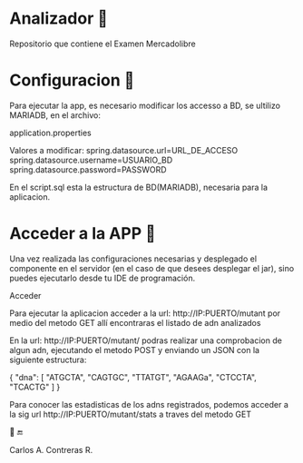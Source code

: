 # Analizador :octopus:
Repositorio que contiene el Examen Mercadolibre

# Configuracion :wrench: 
Para ejecutar la app, es necesario modificar los accesso a BD, se ultilizo MARIADB, en el archivo:

application.properties

Valores a modificar:
spring.datasource.url=URL_DE_ACCESO</br>
spring.datasource.username=USUARIO_BD</br>
spring.datasource.password=PASSWORD</br>

En el script.sql esta la  estructura de BD(MARIADB), necesaria para la aplicacion.

# Acceder a la APP :rocket:
Una vez realizada las configuraciones necesarias y desplegado el componente en el servidor (en el caso de que desees desplegar el jar), sino puedes ejecutarlo desde tu IDE de programación.

Acceder

Para ejecutar la aplicacion acceder a la url: http://IP:PUERTO/mutant  por medio del metodo GET allí encontraras el listado de adn analizados

En la url:  http://IP:PUERTO/mutant/ podras realizar una comprobacion de algun adn, ejecutando el metodo POST y enviando un JSON con la siguiente estructura:

{
    "dna": [
        "ATGCTA",
        "CAGTGC",
        "TTATGT",
        "AGAAGa",
        "CTCCTA",
        "TCACTG"
    ]
}

Para conocer las estadisticas de los adns registrados, podemos acceder a la sig url http://IP:PUERTO/mutant/stats a traves del metodo GET

:tada:
:end:

Carlos A. Contreras R.
